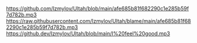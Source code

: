 https://github.com/Izmylov/Ultah/blob/main/afe685b81f682290c1e285b59f7d782b.mp3
https://raw.githubusercontent.com/Izmylov/Ultah/blame/main/afe685b81f682290c1e285b59f7d782b.mp3
https://github.dev/Izmylov/Ultah/blob/main/I%20feel%20good.mp3
